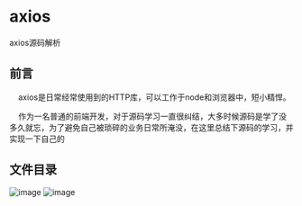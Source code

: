 # axios
axios源码解析

## 前言
&nbsp;&nbsp;&nbsp;&nbsp;axios是日常经常使用到的HTTP库，可以工作于node和浏览器中，短小精悍。

&nbsp;&nbsp;&nbsp;&nbsp;作为一名普通的前端开发，对于源码学习一直很纠结，大多时候源码是学了没多久就忘，为了避免自己被琐碎的业务日常所淹没，在这里总结下源码的学习，并实现一下自己的

## 文件目录
![image](https://user-images.githubusercontent.com/34472955/144205651-9f1b76ab-3762-436c-bd43-c6ce78326a21.png)
![image](https://user-images.githubusercontent.com/34472955/144210617-f04aeed8-816e-4d37-88ef-70aaed068b42.png)

